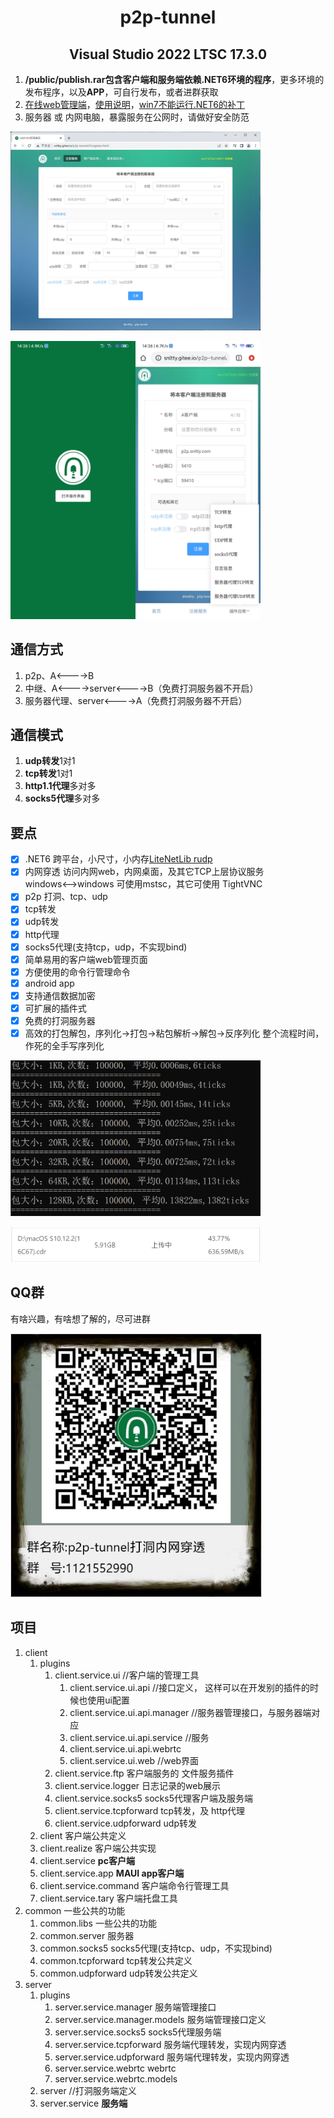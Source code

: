 <!--
 * @Author: snltty
 * @Date: 2021-08-22 14:09:03
 * @LastEditors: snltty
 * @LastEditTime: 2022-08-01 16:17:49
 * @version: v1.0.0
 * @Descripttion: 功能说明
 * @FilePath: \client.service.ui.webd:\Desktop\p2p-tunnel\README.md
-->
<div align="center">

# p2p-tunnel
## Visual Studio 2022 LTSC 17.3.0

</div>

1. **/public/publish.rar包含客户端和服务端依赖.NET6环境的程序**，更多环境的发布程序，以及**APP**，可自行发布，或者进群获取
2. <a href="http://snltty.gitee.io/p2p-tunnel/" target="_blank">在线web管理端</a>，<a href="https://www.cnblogs.com/snltty/" target="_blank">使用说明</a>，<a href="https://update7.simplix.info/UpdatePack7R2.exe" target="_blank">win7不能运行.NET6的补丁</a>
3. 服务器 或 内网电脑，暴露服务在公网时，请做好安全防范

<p><img src="./public/screenshot/pc.jpg" width="400"></p>
<p><img src="./public/screenshot/app1.jpg" width="200"><img src="./public/screenshot/app2.jpg" width="200"></p>

## 通信方式
1. p2p、A<---->B
2. 中继、A<---->server<---->B（免费打洞服务器不开启）
3. 服务器代理、server<---->A（免费打洞服务器不开启）

## 通信模式
1. **udp转发**1对1
1. **tcp转发**1对1
2. **http1.1代理**多对多
3. **socks5代理**多对多
 
## 要点
- [x] .NET6 跨平台，小尺寸，小内存<a href="https://github.com/RevenantX/LiteNetLib" target="_blank">LiteNetLib rudp</a>
- [x] 内网穿透 访问内网web，内网桌面，及其它TCP上层协议服务<br>windows<-->windows 可使用mstsc，其它可使用 TightVNC
- [x] p2p 打洞、tcp、udp
- [x] tcp转发
- [x] udp转发
- [x] http代理
- [x] socks5代理(支持tcp，udp，不实现bind)
- [x] 简单易用的客户端web管理页面
- [x] 方便使用的命令行管理命令
- [x] android app
- [x] 支持通信数据加密
- [x] 可扩展的插件式
- [x] 免费的打洞服务器
- [x] 高效的打包解包，序列化->打包->粘包解析->解包->反序列化 整个流程时间，作死的全手写序列化
<p><img src="./public/screenshot/speed.png" width="400"></p>
<p><img src="./public/screenshot/file-speed.png" width="400"></p>

## QQ群
有啥兴趣，有啥想了解的，尽可进群
<p><img src="./public/screenshot/qrcode.jpg" style="border:1px solid #ddd;" width="400"></p>

## 项目
1. client
    1. plugins
        1. client.service.ui //客户端的管理工具
            1. client.service.ui.api  //接口定义， 这样可以在开发别的插件的时候也使用ui配置
            2. client.service.ui.api.manager    //服务器管理接口，与服务器端对应
            3. client.service.ui.api.service //服务
            4. client.service.ui.api.webrtc
            5. client.service.ui.web //web界面
        2. client.service.ftp 客户端服务的  文件服务插件
        3. client.service.logger  日志记录的web展示
        4. client.service.socks5  socks5代理客户端及服务端
        5. client.service.tcpforward tcp转发，及 http代理
        5. client.service.udpforward udp转发
    2. client 客户端公共定义
    2. client.realize 客户端公共实现
    3. client.service **pc客户端**
    3. client.service.app **MAUI app客户端**
    4. client.service.command 客户端命令行管理工具
    5. client.service.tary 客户端托盘工具
2. common 一些公共的功能
    1. common.libs 一些公共的功能
    2. common.server 服务器
    3. common.socks5 socks5代理(支持tcp、udp，不实现bind)
    4. common.tcpforward tcp转发公共定义
    4. common.udpforward udp转发公共定义
3. server
    1. plugins
        1. server.service.manager 服务端管理接口
        2. server.service.manager.models 服务端管理接口定义
        3. server.service.socks5 socks5代理服务端
        4. server.service.tcpforward 服务端代理转发，实现内网穿透
        4. server.service.udpforward 服务端代理转发，实现内网穿透
        5. server.service.webrtc webrtc
        6. server.service.webrtc.models
    2. server //打洞服务端定义
    3. server.service **服务端**

